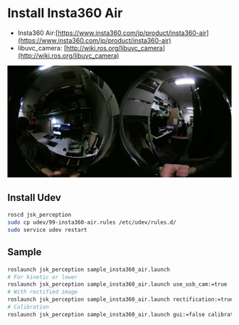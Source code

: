 # Install Insta360 Air

- Insta360 Air:[https://www.insta360.com/jp/product/insta360-air](https://www.insta360.com/jp/product/insta360-air)
- libuvc_camera: [http://wiki.ros.org/libuvc_camera](http://wiki.ros.org/libuvc_camera)

![Insta360 Air](./images/insta360_air_sample.png)

## Install Udev

```bash
roscd jsk_perception
sudo cp udev/99-insta360-air.rules /etc/udev/rules.d/
sudo service udev restart
```

## Sample

```bash
roslaunch jsk_perception sample_insta360_air.launch
# For kinetic or lower
roslaunch jsk_perception sample_insta360_air.launch use_usb_cam:=true
# With rectified image
roslaunch jsk_perception sample_insta360_air.launch rectification:=true
# Calibration
roslaunch jsk_perception sample_insta360_air.launch gui:=false calibration:=true
```
